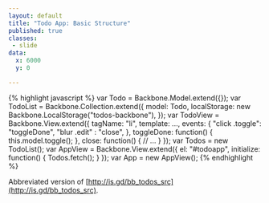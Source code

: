 ```yaml
---
layout: default
title: "Todo App: Basic Structure"
published: true
classes:
 - slide
data:
  x: 6000
  y: 0

---
```


{% highlight javascript %}
var Todo = Backbone.Model.extend({});
var TodoList = Backbone.Collection.extend({
  model: Todo,
  localStorage: new Backbone.LocalStorage("todos-backbone"),
});
var TodoView = Backbone.View.extend({
  tagName: "li",
  template: ...,
  events: {
    "click .toggle": "toggleDone",
    "blur .edit"   : "close",
  },
  toggleDone: function() {
    this.model.toggle();
  },
  close: function() {
    // ...
  }
});
var Todos = new TodoList();
var AppView = Backbone.View.extend({
  el: "#todoapp",
  initialize: function() {
    Todos.fetch();
  }
});
var App = new AppView();
{% endhighlight %}

Abbreviated version of [http://is.gd/bb_todos_src](http://is.gd/bb_todos_src).

